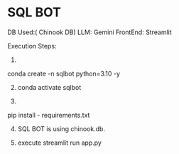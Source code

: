 # SQL BOT 

DB Used:( Chinook DB)
LLM: Gemini
FrontEnd: Streamlit

Execution Steps:

1. 
conda create -n sqlbot python=3.10 -y

2. conda activate sqlbot

3.
pip install - requirements.txt

4. SQL BOT is using chinook.db.

5. execute 
streamlit run app.py
